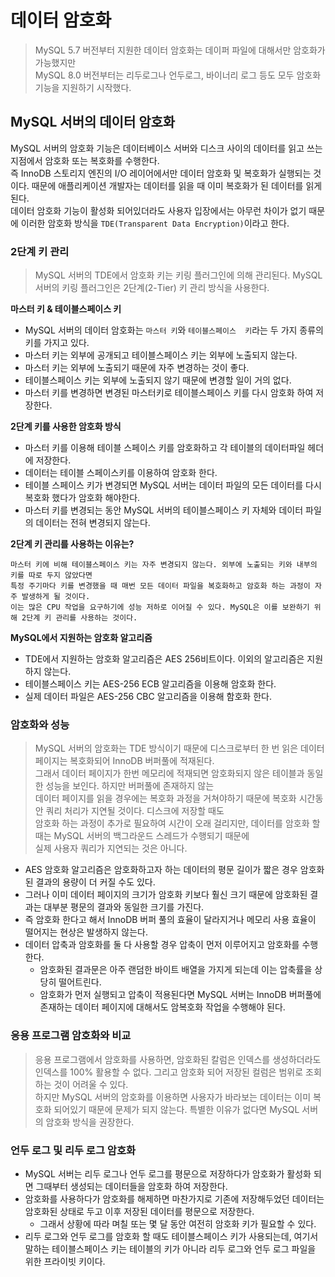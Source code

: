 # 데이터 암호화
> MySQL 5.7 버전부터 지원한 데이터 암호화는 데이퍼 파일에 대해서만 암호화가 가능했지만  
> MySQL 8.0 버전부터는 리두로그나 언두로그, 바이너리 로그 등도  모두 암호화 기능을 지원하기 시작했다.


## MySQL 서버의 데이터 암호화
MySQL 서버의 암호화 기능은 데이터베이스 서버와 디스크 사이의 데이터를 읽고 쓰는 지점에서 암호화 또는 복호화를 수행한다.  
즉 InnoDB 스토리지 엔진의 I/O 레이어에서만 데이터 암호화 및 복호화가 실행되는 것이다. 때문에 애플리케이션 개발자는 데이터를 읽을 때 이미 복호화가 된 데이터를 읽게 된다.  
데이터 암호화 기능이 활성화 되어있더라도 사용자 입장에서는 아무런 차이가 없기 때문에 이러한 암호화 방식을 `TDE(Transparent Data Encryption)`이라고 한다.

### 2단계 키 관리
> MySQL 서버의 TDE에서 암호화 키는 키링 플러그인에 의해 관리된다. MySQL 서버의 키링 플러그인은 2단계(2-Tier) 키 관리 방식을 사용한다.

**마스터 키 & 테이블스페이스 키**
- MySQL 서버의 데이터 암호화는 `마스터 키`와 `테이블스페이스  키`라는 두 가지 종류의 키를 가지고 있다.
- 마스터 키는 외부에 공개되고 테이블스페이스 키는 외부에 노출되지 않는다. 
- 마스터 키는 외부에 노출되기 때문에 자주 변경하는 것이 좋다.
- 테이블스페이스 키는 외부에 노출되지 않기 때문에 변경할 일이 거의 없다. 
- 마스터 키를 변경하면 변경된 마스터키로 테이블스페이스 키를 다시 암호화 하여 저장한다.

**2단계 키를 사용한 암호화 방식**
- 마스터 키를 이용해 테이블 스페이스 키를 암호화하고 각 테이블의 데이터파일 헤더에 저장한다.
- 데이터는 테이블 스페이스키를 이용하여 암호화 한다. 
- 테이블 스페이스 키가 변경되면 MySQL 서버는 데이터 파일의 모든 데이터를 다시 복호화 했다가 암호화 해야한다. 
- 마스터 키를 변경되는 동안 MySQL 서버의 테이블스페이스 키 자체와 데이터 파일의 데이터는 전혀 변경되지 않는다. 

**2단계 키 관리를 사용하는 이유는?**
```tesx
마스터 키에 비해 테이블스페이스 키는 자주 변경되지 않는다. 외부에 노출되는 키와 내부의 키를 따로 두지 않았다면  
특정 주기마다 키를 변경했을 때 매번 모든 데이터 파일을 복호화하고 암호화 하는 과정이 자주 발생하게 될 것이다.  
이는 많은 CPU 작업을 요구하기에 성능 저하로 이어질 수 있다. MySQL은 이를 보완하기 위해 2단계 키 관리를 사용하는 것이다.
```

**MySQL에서 지원하는 암호화 알고리즘**
- TDE에서 지원하는 암호화 알고리즘은 AES 256비트이다. 이외의 알고리즘은 지원하지 않는다.
- 테이블스페이스 키는 AES-256 ECB 알고리즘을 이용해 암호화 한다. 
- 실제 데이터 파일은 AES-256 CBC 알고리즘을 이용해 함호화 한다.
 
### 암호화와 성능
> MySQL 서버의 암호화는 TDE 방식이기 때문에 디스크로부터 한 번 읽은 데이터 페이지는 복호화되어 InnoDB 버퍼풀에 적재된다.  
> 그래서 데이터 페이지가 한번 메모리에 적재되면 암호화되지 않은 테이블과 동일한 성능을 보인다. 하지만 버퍼풀에 존재하지 않는  
> 데이터 페이지를 읽을 경우에는 복호화 과정을 거쳐야하기 때문에 복호화 시간동안 쿼리 처리가 지연될 것이다. 디스크에 저장할 때도  
> 암호화 하는 과정이 추가로 필요하여 시간이 오래 걸리지만, 데이터를 암호화 할 때는 MySQL 서버의 백그라운드 스레드가 수행되기 때문에  
> 실제 사용자 쿼리가 지연되는 것은 아니다. 
- AES 암호화 알고리즘은 암호화하고자 하는 데이터의 평문 길이가 짧은 경우 암호화된 결과의 용량이 더 커질 수도 있다.
- 그러나 이미 데이터 페이지의 크기가 암호화 키보다 훨신 크기 때문에 암호화된 결과는 대부분 평문의 결과와 동일한 크기를 가진다.
- 즉 암호화 한다고 해서 InnoDB 버퍼 풀의 효율이 달라지거나 메모리 사용 효율이 떨어지는 현상은 발생하지 않는다.
- 데이터 압축과 암호화를 둘 다 사용할 경우 압축이 먼저 이루어지고 암호화를 수행한다.
  - 암호화된 결과문은 아주 랜덤한 바이트 배열을 가지게 되는데 이는 압축률을 상당히 떨어트린다.
  - 암호화가 먼저 실행되고 압축이 적용된다면 MySQL 서버는 InnoDB 버퍼풀에 존재하는 데이터 페이지에 대해서도 암복호화 작업을 수행해야 된다. 
  
### 응용 프로그램 암호화와 비교
> 응용 프로그램에서 암호화를 사용하면, 암호화된 칼럼은 인덱스를 생성하더라도 인덱스를 100% 활용할 수 없다. 그리고 암호화 되어 저장된 컬럼은 범위로 조회하는 것이 어려울 수 있다.  
> 하지만 MySQL 서버의 암호화를 이용하면 사용자가 바라보는 데이터는 이미 복호화 되어있기 때문에 문제가 되지 않는다. 특별한 이유가 없다면 MySQL 서버의 암호화 방식을 권장한다.


### 언두 로그 및 리두 로그 암호화
- MySQL 서버는 리두 로그나 언두 로그를 평문으로 저장하다가 암호화가 활성화 되면 그때부터 생성되는 데이터들을 암호화 하여 저장한다.
- 암호화를 사용하다가 암호화를 해제하면 마찬가지로 기존에 저장해두었던 데이터는 암호화된 상태로 두고 이후 저장된 데이터를 평문으로 저장한다.
  - 그래서 상황에 따라 며칠 또는 몇 달 동안 여전히 암호화 키가 필요할 수 있다.
- 리두 로그와 언두 로그를 암호화 할 때도 테이블스페이스 키가 사용되는데, 여기서 말하는 테이블스페이스 키는 테이블의 키가 아니라 리두 로그와 언두 로그 파일을 위한 프라이빗 키이다. 